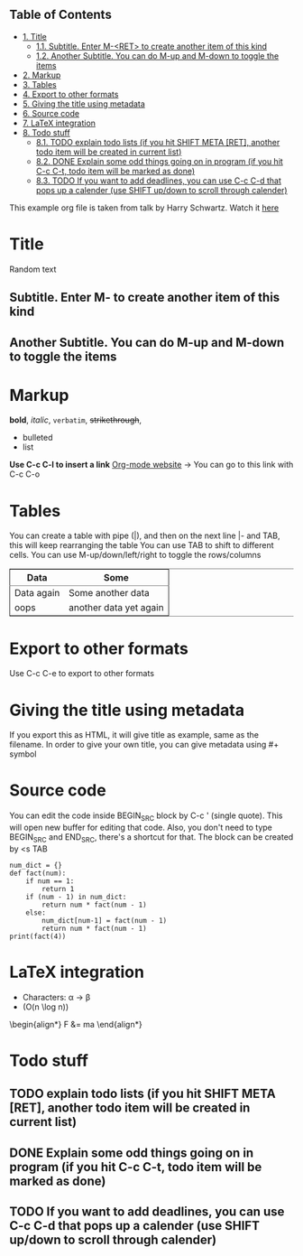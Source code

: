 <div id="table-of-contents">
<h2>Table of Contents</h2>
<div id="text-table-of-contents">
<ul>
<li><a href="#sec-1">1. Title</a>
<ul>
<li><a href="#sec-1-1">1.1. Subtitle. Enter M-&lt;RET&gt; to create another item of this kind</a></li>
<li><a href="#sec-1-2">1.2. Another Subtitle. You can do M-up and M-down to toggle the items</a></li>
</ul>
</li>
<li><a href="#sec-2">2. Markup</a></li>
<li><a href="#sec-3">3. Tables</a></li>
<li><a href="#sec-4">4. Export to other formats</a></li>
<li><a href="#sec-5">5. Giving the title using metadata</a></li>
<li><a href="#sec-6">6. Source code</a></li>
<li><a href="#sec-7">7. LaTeX integration</a></li>
<li><a href="#sec-8">8. Todo stuff</a>
<ul>
<li><a href="#sec-8-1">8.1. <span class="todo TODO">TODO</span> explain todo lists (if you hit SHIFT META [RET], another todo item will be created in current list)</a></li>
<li><a href="#sec-8-2">8.2. <span class="done DONE">DONE</span> Explain some odd things going on in program (if you hit C-c C-t, todo item will be marked as done)</a></li>
<li><a href="#sec-8-3">8.3. <span class="todo TODO">TODO</span> If you want to add deadlines, you can use C-c C-d that pops up a calender (use SHIFT up/down to scroll through calender)</a></li>
</ul>
</li>
</ul>
</div>
</div>

This example org file is taken from talk by Harry Schwartz. Watch it [here](https://www.youtube.com/watch?v%3DSzA2YODtgK4&index%3D4&t%3D688s&list%3DWL)

# Title<a id="sec-1" name="sec-1"></a>

Random text

## Subtitle. Enter M-<RET> to create another item of this kind<a id="sec-1-1" name="sec-1-1"></a>

## Another Subtitle. You can do M-up and M-down to toggle the items<a id="sec-1-2" name="sec-1-2"></a>

# Markup<a id="sec-2" name="sec-2"></a>

**bold**, *italic*, `verbatim`, <del>strikethrough</del>, 

-   bulleted
-   list

**Use C-c C-l to insert a link**
[Org-mode website](http://orgmode.org) -> You can go to this link with C-c C-o

# Tables<a id="sec-3" name="sec-3"></a>

You can create a table with pipe (|), and then on the next line |- and TAB, this will keep rearranging the table
You can use TAB to shift to different cells. 
You can use M-up/down/left/right to toggle the rows/columns

<table border="2" cellspacing="0" cellpadding="6" rules="groups" frame="hsides">


<colgroup>
<col  class="left" />

<col  class="left" />
</colgroup>
<thead>
<tr>
<th scope="col" class="left">Data</th>
<th scope="col" class="left">Some</th>
</tr>
</thead>

<tbody>
<tr>
<td class="left">Data again</td>
<td class="left">Some another data</td>
</tr>


<tr>
<td class="left">oops</td>
<td class="left">another data yet again</td>
</tr>
</tbody>
</table>

# Export to other formats<a id="sec-4" name="sec-4"></a>

Use C-c C-e to export to other formats 

# Giving the title using metadata<a id="sec-5" name="sec-5"></a>

If you export this as HTML, it will give title as example, same as the filename. 
In order to give your own title, you can give metadata using #+ symbol

# Source code<a id="sec-6" name="sec-6"></a>

You can edit the code inside BEGIN<sub>SRC</sub> block by C-c ' (single quote). This will open new buffer for editing that code.
Also, you don't need to type BEGIN<sub>SRC</sub> and END<sub>SRC</sub>, there's a shortcut for that. The block can be created by <s TAB

    num_dict = {}
    def fact(num):
        if num == 1:
            return 1
        if (num - 1) in num_dict:
            return num * fact(num - 1)
        else:
            num_dict[num-1] = fact(num - 1)
            return num * fact(num - 1)
    print(fact(4))

# LaTeX integration<a id="sec-7" name="sec-7"></a>

-   Characters: &alpha; &rarr; &beta;
-   \(O(n \log n)\)

\begin{align*}
    F &= ma
\end{align*}

# Todo stuff<a id="sec-8" name="sec-8"></a>

## TODO explain todo lists (if you hit SHIFT META [RET], another todo item will be created in current list)<a id="sec-8-1" name="sec-8-1"></a>

## DONE Explain some odd things going on in program (if you hit C-c C-t, todo item will be marked as done)<a id="sec-8-2" name="sec-8-2"></a>

## TODO If you want to add deadlines, you can use C-c C-d that pops up a calender (use SHIFT up/down to scroll through calender)<a id="sec-8-3" name="sec-8-3"></a>